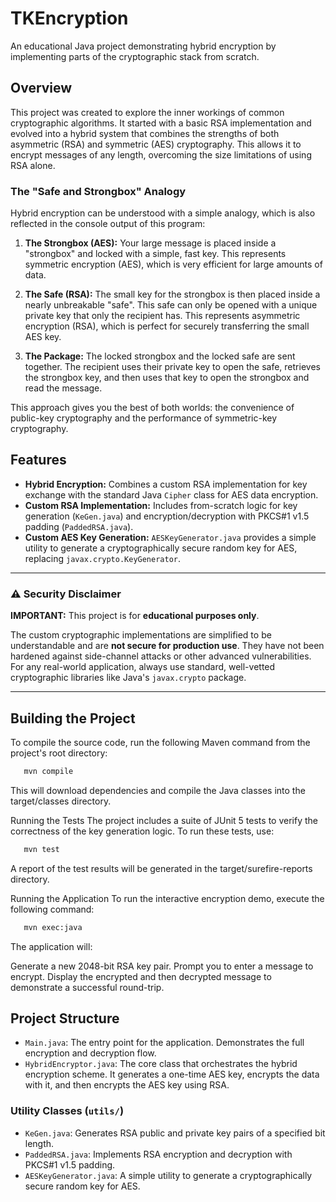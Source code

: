 # TKEncryption

An educational Java project demonstrating hybrid encryption by implementing parts of the cryptographic stack from scratch.

## Overview

This project was created to explore the inner workings of common cryptographic algorithms. It started with a basic RSA implementation and evolved into a hybrid system that combines the strengths of both asymmetric (RSA) and symmetric (AES) cryptography. This allows it to encrypt messages of any length, overcoming the size limitations of using RSA alone.

### The "Safe and Strongbox" Analogy

Hybrid encryption can be understood with a simple analogy, which is also reflected in the console output of this program:

1.  **The Strongbox (AES):** Your large message is placed inside a "strongbox" and locked with a simple, fast key. This represents symmetric encryption (AES), which is very efficient for large amounts of data.

2.  **The Safe (RSA):** The small key for the strongbox is then placed inside a nearly unbreakable "safe". This safe can only be opened with a unique private key that only the recipient has. This represents asymmetric encryption (RSA), which is perfect for securely transferring the small AES key.

3.  **The Package:** The locked strongbox and the locked safe are sent together. The recipient uses their private key to open the safe, retrieves the strongbox key, and then uses that key to open the strongbox and read the message.

This approach gives you the best of both worlds: the convenience of public-key cryptography and the performance of symmetric-key cryptography.

## Features

- **Hybrid Encryption:** Combines a custom RSA implementation for key exchange with the standard Java `Cipher` class for AES data encryption.
- **Custom RSA Implementation:** Includes from-scratch logic for key generation (`KeGen.java`) and encryption/decryption with PKCS#1 v1.5 padding (`PaddedRSA.java`).
- **Custom AES Key Generation:** `AESKeyGenerator.java` provides a simple utility to generate a cryptographically secure random key for AES, replacing `javax.crypto.KeyGenerator`.

---

### ⚠️ Security Disclaimer

**IMPORTANT:** This project is for **educational purposes only**.

The custom cryptographic implementations are simplified to be understandable and are **not secure for production use**. They have not been hardened against side-channel attacks or other advanced vulnerabilities. For any real-world application, always use standard, well-vetted cryptographic libraries like Java's `javax.crypto` package.

---


## Building the Project
To compile the source code, run the following Maven command from the project's root directory:

``` bash
   mvn compile
```

This will download dependencies and compile the Java classes into the target/classes directory.

Running the Tests
The project includes a suite of JUnit 5 tests to verify the correctness of the key generation logic. To run these tests, use:

```bash
   mvn test
```

A report of the test results will be generated in the target/surefire-reports directory.

Running the Application
To run the interactive encryption demo, execute the following command:


```bash
   mvn exec:java
```

The application will:

Generate a new 2048-bit RSA key pair.
Prompt you to enter a message to encrypt.
Display the encrypted and then decrypted message to demonstrate a successful round-trip.


## Project Structure

-   `Main.java`: The entry point for the application. Demonstrates the full encryption and decryption flow.
-   `HybridEncryptor.java`: The core class that orchestrates the hybrid encryption scheme. It generates a one-time AES key, encrypts the data with it, and then encrypts the AES key using RSA.

### Utility Classes (`utils/`)

-   `KeGen.java`: Generates RSA public and private key pairs of a specified bit length.
-   `PaddedRSA.java`: Implements RSA encryption and decryption with PKCS#1 v1.5 padding.
-   `AESKeyGenerator.java`: A simple utility to generate a cryptographically secure random key for AES.